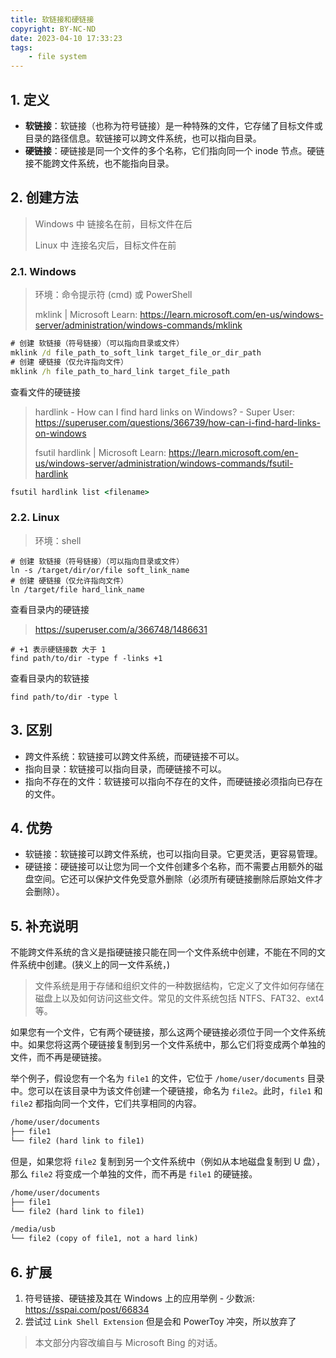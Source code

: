 ```yaml
---
title: 软链接和硬链接
copyright: BY-NC-ND
date: 2023-04-10 17:33:23
tags:
    - file system
---
```


## 1. 定义

- **软链接**：软链接（也称为符号链接）是一种特殊的文件，它存储了目标文件或目录的路径信息。软链接可以跨文件系统，也可以指向目录。
- **硬链接**：硬链接是同一个文件的多个名称，它们指向同一个 inode 节点。硬链接不能跨文件系统，也不能指向目录。

## 2. 创建方法

> Windows 中 链接名在前，目标文件在后
>
> Linux 中 连接名灾后，目标文件在前

### 2.1. Windows

> 环境：命令提示符 (cmd) 或 PowerShell
>
> mklink | Microsoft Learn: <https://learn.microsoft.com/en-us/windows-server/administration/windows-commands/mklink>

```cmd
# 创建 软链接（符号链接）（可以指向目录或文件）
mklink /d file_path_to_soft_link target_file_or_dir_path
# 创建 硬链接（仅允许指向文件）
mklink /h file_path_to_hard_link target_file_path
```

查看文件的硬链接

> hardlink - How can I find hard links on Windows? - Super User: <https://superuser.com/questions/366739/how-can-i-find-hard-links-on-windows>
>
> fsutil hardlink | Microsoft Learn: <https://learn.microsoft.com/en-us/windows-server/administration/windows-commands/fsutil-hardlink>

```cmd
fsutil hardlink list <filename>
```

### 2.2. Linux

> 环境：shell

```shell
# 创建 软链接（符号链接）（可以指向目录或文件）
ln -s /target/dir/or/file soft_link_name
# 创建 硬链接（仅允许指向文件）
ln /target/file hard_link_name
```

查看目录内的硬链接

> <https://superuser.com/a/366748/1486631>

```shell
# +1 表示硬链接数 大于 1
find path/to/dir -type f -links +1
```

查看目录内的软链接

```shell
find path/to/dir -type l
```

## 3. 区别

- 跨文件系统：软链接可以跨文件系统，而硬链接不可以。
- 指向目录：软链接可以指向目录，而硬链接不可以。
- 指向不存在的文件：软链接可以指向不存在的文件，而硬链接必须指向已存在的文件。

## 4. 优势

- 软链接：软链接可以跨文件系统，也可以指向目录。它更灵活，更容易管理。
- 硬链接：硬链接可以让您为同一个文件创建多个名称，而不需要占用额外的磁盘空间。它还可以保护文件免受意外删除（必须所有硬链接删除后原始文件才会删除）。

## 5. 补充说明

不能跨文件系统的含义是指硬链接只能在同一个文件系统中创建，不能在不同的文件系统中创建。(狭义上的同一文件系统，)

> 文件系统是用于存储和组织文件的一种数据结构，它定义了文件如何存储在磁盘上以及如何访问这些文件。常见的文件系统包括 NTFS、FAT32、ext4 等。

如果您有一个文件，它有两个硬链接，那么这两个硬链接必须位于同一个文件系统中。如果您将这两个硬链接复制到另一个文件系统中，那么它们将变成两个单独的文件，而不再是硬链接。

举个例子，假设您有一个名为 `file1` 的文件，它位于 `/home/user/documents` 目录中。您可以在该目录中为该文件创建一个硬链接，命名为 `file2`。此时，`file1` 和 `file2` 都指向同一个文件，它们共享相同的内容。

```txt
/home/user/documents
├── file1
└── file2 (hard link to file1)
```

但是，如果您将 `file2` 复制到另一个文件系统中（例如从本地磁盘复制到 U 盘），那么 `file2` 将变成一个单独的文件，而不再是 `file1` 的硬链接。

```txt
/home/user/documents
├── file1
└── file2 (hard link to file1)

/media/usb
└── file2 (copy of file1, not a hard link)
```

## 6. 扩展

1. 符号链接、硬链接及其在 Windows 上的应用举例 - 少数派: <https://sspai.com/post/66834>
2. 尝试过 `Link Shell Extension` 但是会和 PowerToy 冲突，所以放弃了

> 本文部分内容改编自与 Microsoft Bing 的对话。

<!--
Copyright © 2023 [cc01cc](https://github.com/cc01cc)

本页面采用 [知识共享署名-非商业性使用 4.0 国际许可协议](http://creativecommons.org/licenses/by-nc/4.0/) 进行许可。

转载请注明原始地址：<https://cc01cc.com/>
-->